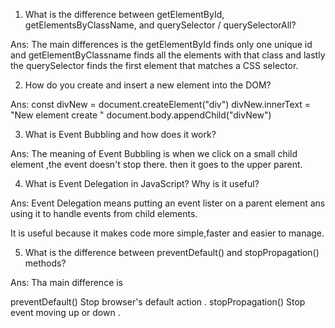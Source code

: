 <!-- Anster to the question no:1 -->
1. What is the difference between getElementById, getElementsByClassName, and querySelector / querySelectorAll?


Ans: The main differences is the getElementById finds only one unique id and getElementByClassname finds all the elements with that class and lastly the querySelector finds the first element that matches a CSS selector.

<!-- Anster to the question no:2-->
2. How do you create and insert a new element into the DOM?

Ans: const divNew = document.createElement("div")
divNew.innerText = "New element create "
document.body.appendChild("divNew")

<!-- Anster to the question no:3-->
3. What is Event Bubbling and how does it work?

Ans: The meaning of Event Bubbling is when we click on a small child element ,the event doesn't stop there.
then it goes to the upper parent.

<!-- Anster to the question no:4-->
4. What is Event Delegation in JavaScript? Why is it useful?

Ans: Event Delegation means putting an event lister on a parent element ans using it to handle events from child elements.

It is useful because it makes code more simple,faster and easier to manage.

<!-- Anster to the question no:5-->
5. What is the difference between preventDefault() and stopPropagation() methods?

Ans: Tha main difference is 

preventDefault()  Stop browser's default action .
stopPropagation() Stop event moving up or down .